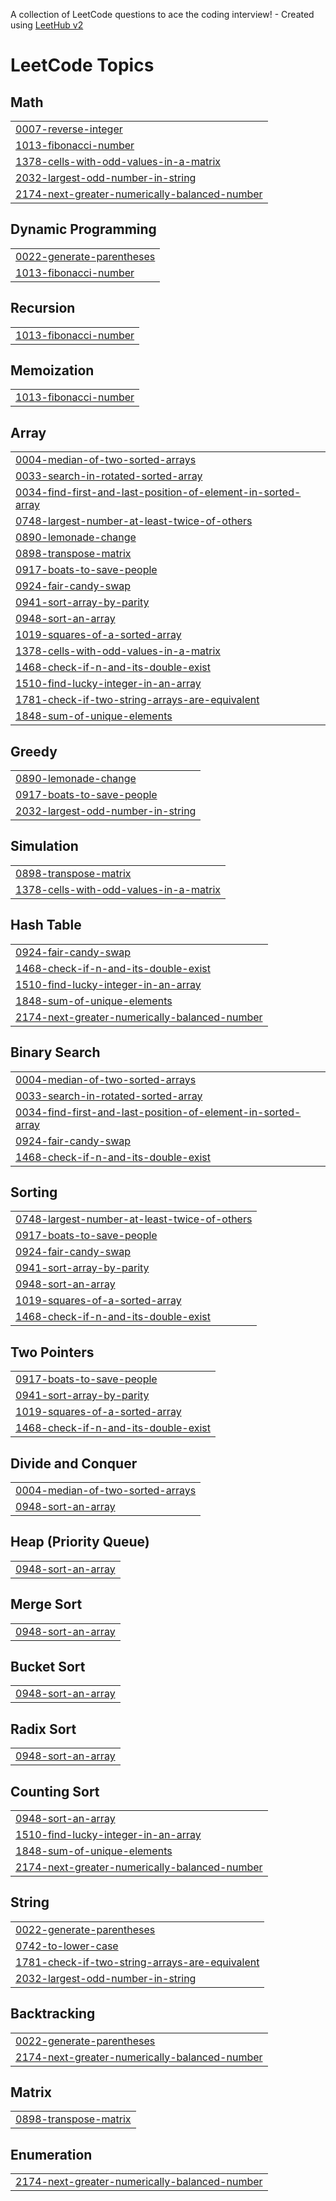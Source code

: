 A collection of LeetCode questions to ace the coding interview! - Created using [LeetHub v2](https://github.com/arunbhardwaj/LeetHub-2.0)
<!---LeetCode Topics Start-->
# LeetCode Topics
## Math
|  |
| ------- |
| [0007-reverse-integer](https://github.com/Saieshwari715/october/tree/master/0007-reverse-integer) |
| [1013-fibonacci-number](https://github.com/Saieshwari715/october/tree/master/1013-fibonacci-number) |
| [1378-cells-with-odd-values-in-a-matrix](https://github.com/Saieshwari715/october/tree/master/1378-cells-with-odd-values-in-a-matrix) |
| [2032-largest-odd-number-in-string](https://github.com/Saieshwari715/october/tree/master/2032-largest-odd-number-in-string) |
| [2174-next-greater-numerically-balanced-number](https://github.com/Saieshwari715/october/tree/master/2174-next-greater-numerically-balanced-number) |
## Dynamic Programming
|  |
| ------- |
| [0022-generate-parentheses](https://github.com/Saieshwari715/october/tree/master/0022-generate-parentheses) |
| [1013-fibonacci-number](https://github.com/Saieshwari715/october/tree/master/1013-fibonacci-number) |
## Recursion
|  |
| ------- |
| [1013-fibonacci-number](https://github.com/Saieshwari715/october/tree/master/1013-fibonacci-number) |
## Memoization
|  |
| ------- |
| [1013-fibonacci-number](https://github.com/Saieshwari715/october/tree/master/1013-fibonacci-number) |
## Array
|  |
| ------- |
| [0004-median-of-two-sorted-arrays](https://github.com/Saieshwari715/october/tree/master/0004-median-of-two-sorted-arrays) |
| [0033-search-in-rotated-sorted-array](https://github.com/Saieshwari715/october/tree/master/0033-search-in-rotated-sorted-array) |
| [0034-find-first-and-last-position-of-element-in-sorted-array](https://github.com/Saieshwari715/october/tree/master/0034-find-first-and-last-position-of-element-in-sorted-array) |
| [0748-largest-number-at-least-twice-of-others](https://github.com/Saieshwari715/october/tree/master/0748-largest-number-at-least-twice-of-others) |
| [0890-lemonade-change](https://github.com/Saieshwari715/october/tree/master/0890-lemonade-change) |
| [0898-transpose-matrix](https://github.com/Saieshwari715/october/tree/master/0898-transpose-matrix) |
| [0917-boats-to-save-people](https://github.com/Saieshwari715/october/tree/master/0917-boats-to-save-people) |
| [0924-fair-candy-swap](https://github.com/Saieshwari715/october/tree/master/0924-fair-candy-swap) |
| [0941-sort-array-by-parity](https://github.com/Saieshwari715/october/tree/master/0941-sort-array-by-parity) |
| [0948-sort-an-array](https://github.com/Saieshwari715/october/tree/master/0948-sort-an-array) |
| [1019-squares-of-a-sorted-array](https://github.com/Saieshwari715/october/tree/master/1019-squares-of-a-sorted-array) |
| [1378-cells-with-odd-values-in-a-matrix](https://github.com/Saieshwari715/october/tree/master/1378-cells-with-odd-values-in-a-matrix) |
| [1468-check-if-n-and-its-double-exist](https://github.com/Saieshwari715/october/tree/master/1468-check-if-n-and-its-double-exist) |
| [1510-find-lucky-integer-in-an-array](https://github.com/Saieshwari715/october/tree/master/1510-find-lucky-integer-in-an-array) |
| [1781-check-if-two-string-arrays-are-equivalent](https://github.com/Saieshwari715/october/tree/master/1781-check-if-two-string-arrays-are-equivalent) |
| [1848-sum-of-unique-elements](https://github.com/Saieshwari715/october/tree/master/1848-sum-of-unique-elements) |
## Greedy
|  |
| ------- |
| [0890-lemonade-change](https://github.com/Saieshwari715/october/tree/master/0890-lemonade-change) |
| [0917-boats-to-save-people](https://github.com/Saieshwari715/october/tree/master/0917-boats-to-save-people) |
| [2032-largest-odd-number-in-string](https://github.com/Saieshwari715/october/tree/master/2032-largest-odd-number-in-string) |
## Simulation
|  |
| ------- |
| [0898-transpose-matrix](https://github.com/Saieshwari715/october/tree/master/0898-transpose-matrix) |
| [1378-cells-with-odd-values-in-a-matrix](https://github.com/Saieshwari715/october/tree/master/1378-cells-with-odd-values-in-a-matrix) |
## Hash Table
|  |
| ------- |
| [0924-fair-candy-swap](https://github.com/Saieshwari715/october/tree/master/0924-fair-candy-swap) |
| [1468-check-if-n-and-its-double-exist](https://github.com/Saieshwari715/october/tree/master/1468-check-if-n-and-its-double-exist) |
| [1510-find-lucky-integer-in-an-array](https://github.com/Saieshwari715/october/tree/master/1510-find-lucky-integer-in-an-array) |
| [1848-sum-of-unique-elements](https://github.com/Saieshwari715/october/tree/master/1848-sum-of-unique-elements) |
| [2174-next-greater-numerically-balanced-number](https://github.com/Saieshwari715/october/tree/master/2174-next-greater-numerically-balanced-number) |
## Binary Search
|  |
| ------- |
| [0004-median-of-two-sorted-arrays](https://github.com/Saieshwari715/october/tree/master/0004-median-of-two-sorted-arrays) |
| [0033-search-in-rotated-sorted-array](https://github.com/Saieshwari715/october/tree/master/0033-search-in-rotated-sorted-array) |
| [0034-find-first-and-last-position-of-element-in-sorted-array](https://github.com/Saieshwari715/october/tree/master/0034-find-first-and-last-position-of-element-in-sorted-array) |
| [0924-fair-candy-swap](https://github.com/Saieshwari715/october/tree/master/0924-fair-candy-swap) |
| [1468-check-if-n-and-its-double-exist](https://github.com/Saieshwari715/october/tree/master/1468-check-if-n-and-its-double-exist) |
## Sorting
|  |
| ------- |
| [0748-largest-number-at-least-twice-of-others](https://github.com/Saieshwari715/october/tree/master/0748-largest-number-at-least-twice-of-others) |
| [0917-boats-to-save-people](https://github.com/Saieshwari715/october/tree/master/0917-boats-to-save-people) |
| [0924-fair-candy-swap](https://github.com/Saieshwari715/october/tree/master/0924-fair-candy-swap) |
| [0941-sort-array-by-parity](https://github.com/Saieshwari715/october/tree/master/0941-sort-array-by-parity) |
| [0948-sort-an-array](https://github.com/Saieshwari715/october/tree/master/0948-sort-an-array) |
| [1019-squares-of-a-sorted-array](https://github.com/Saieshwari715/october/tree/master/1019-squares-of-a-sorted-array) |
| [1468-check-if-n-and-its-double-exist](https://github.com/Saieshwari715/october/tree/master/1468-check-if-n-and-its-double-exist) |
## Two Pointers
|  |
| ------- |
| [0917-boats-to-save-people](https://github.com/Saieshwari715/october/tree/master/0917-boats-to-save-people) |
| [0941-sort-array-by-parity](https://github.com/Saieshwari715/october/tree/master/0941-sort-array-by-parity) |
| [1019-squares-of-a-sorted-array](https://github.com/Saieshwari715/october/tree/master/1019-squares-of-a-sorted-array) |
| [1468-check-if-n-and-its-double-exist](https://github.com/Saieshwari715/october/tree/master/1468-check-if-n-and-its-double-exist) |
## Divide and Conquer
|  |
| ------- |
| [0004-median-of-two-sorted-arrays](https://github.com/Saieshwari715/october/tree/master/0004-median-of-two-sorted-arrays) |
| [0948-sort-an-array](https://github.com/Saieshwari715/october/tree/master/0948-sort-an-array) |
## Heap (Priority Queue)
|  |
| ------- |
| [0948-sort-an-array](https://github.com/Saieshwari715/october/tree/master/0948-sort-an-array) |
## Merge Sort
|  |
| ------- |
| [0948-sort-an-array](https://github.com/Saieshwari715/october/tree/master/0948-sort-an-array) |
## Bucket Sort
|  |
| ------- |
| [0948-sort-an-array](https://github.com/Saieshwari715/october/tree/master/0948-sort-an-array) |
## Radix Sort
|  |
| ------- |
| [0948-sort-an-array](https://github.com/Saieshwari715/october/tree/master/0948-sort-an-array) |
## Counting Sort
|  |
| ------- |
| [0948-sort-an-array](https://github.com/Saieshwari715/october/tree/master/0948-sort-an-array) |
| [1510-find-lucky-integer-in-an-array](https://github.com/Saieshwari715/october/tree/master/1510-find-lucky-integer-in-an-array) |
| [1848-sum-of-unique-elements](https://github.com/Saieshwari715/october/tree/master/1848-sum-of-unique-elements) |
| [2174-next-greater-numerically-balanced-number](https://github.com/Saieshwari715/october/tree/master/2174-next-greater-numerically-balanced-number) |
## String
|  |
| ------- |
| [0022-generate-parentheses](https://github.com/Saieshwari715/october/tree/master/0022-generate-parentheses) |
| [0742-to-lower-case](https://github.com/Saieshwari715/october/tree/master/0742-to-lower-case) |
| [1781-check-if-two-string-arrays-are-equivalent](https://github.com/Saieshwari715/october/tree/master/1781-check-if-two-string-arrays-are-equivalent) |
| [2032-largest-odd-number-in-string](https://github.com/Saieshwari715/october/tree/master/2032-largest-odd-number-in-string) |
## Backtracking
|  |
| ------- |
| [0022-generate-parentheses](https://github.com/Saieshwari715/october/tree/master/0022-generate-parentheses) |
| [2174-next-greater-numerically-balanced-number](https://github.com/Saieshwari715/october/tree/master/2174-next-greater-numerically-balanced-number) |
## Matrix
|  |
| ------- |
| [0898-transpose-matrix](https://github.com/Saieshwari715/october/tree/master/0898-transpose-matrix) |
## Enumeration
|  |
| ------- |
| [2174-next-greater-numerically-balanced-number](https://github.com/Saieshwari715/october/tree/master/2174-next-greater-numerically-balanced-number) |
<!---LeetCode Topics End-->